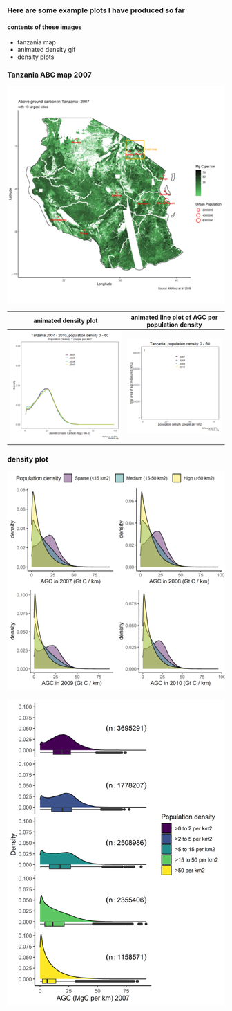 ### Here are some example plots I have produced so far



#### contents of these images
- tanzania map
- animated density gif 
- density plots




### Tanzania ABC map 2007
![Tanzania 2007](tan_agc_07.png)




animated density plot     |  animated line plot of AGC per population density
:-------------------------:|:-------------------------:
![](den_animation.gif)  |  ![](line_animation)



### density plot
![](31mar_tan_den_arrange.png)

###
![](20april_tan_den07.png)
